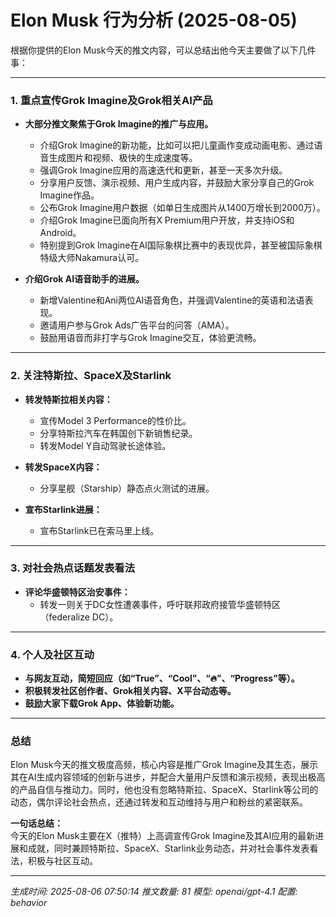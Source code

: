 # Elon Musk 行为分析 (2025-08-05)

根据你提供的Elon Musk今天的推文内容，可以总结出他今天主要做了以下几件事：

---

### 1. 重点宣传Grok Imagine及Grok相关AI产品

- **大部分推文聚焦于Grok Imagine的推广与应用。**
  - 介绍Grok Imagine的新功能，比如可以把儿童画作变成动画电影、通过语音生成图片和视频、极快的生成速度等。
  - 强调Grok Imagine应用的高速迭代和更新，甚至一天多次升级。
  - 分享用户反馈、演示视频、用户生成内容，并鼓励大家分享自己的Grok Imagine作品。
  - 公布Grok Imagine用户数据（如单日生成图片从1400万增长到2000万）。
  - 介绍Grok Imagine已面向所有X Premium用户开放，并支持iOS和Android。
  - 特别提到Grok Imagine在AI国际象棋比赛中的表现优异，甚至被国际象棋特级大师Nakamura认可。

- **介绍Grok AI语音助手的进展。**
  - 新增Valentine和Ani两位AI语音角色，并强调Valentine的英语和法语表现。
  - 邀请用户参与Grok Ads广告平台的问答（AMA）。
  - 鼓励用语音而非打字与Grok Imagine交互，体验更流畅。

---

### 2. 关注特斯拉、SpaceX及Starlink

- **转发特斯拉相关内容：**
  - 宣传Model 3 Performance的性价比。
  - 分享特斯拉汽车在韩国创下新销售纪录。
  - 转发Model Y自动驾驶长途体验。

- **转发SpaceX内容：**
  - 分享星舰（Starship）静态点火测试的进展。

- **宣布Starlink进展：**
  - 宣布Starlink已在索马里上线。

---

### 3. 对社会热点话题发表看法

- **评论华盛顿特区治安事件：**
  - 转发一则关于DC女性遭袭事件，呼吁联邦政府接管华盛顿特区（federalize DC）。

---

### 4. 个人及社区互动

- **与网友互动，简短回应（如“True”、“Cool”、“🔥”、“Progress”等）。**
- **积极转发社区创作者、Grok相关内容、X平台动态等。**
- **鼓励大家下载Grok App、体验新功能。**

---

### 总结

Elon Musk今天的推文极度高频，核心内容是推广Grok Imagine及其生态，展示其在AI生成内容领域的创新与进步，并配合大量用户反馈和演示视频，表现出极高的产品自信与推动力。同时，他也没有忽略特斯拉、SpaceX、Starlink等公司的动态，偶尔评论社会热点，还通过转发和互动维持与用户和粉丝的紧密联系。

**一句话总结：**  
今天的Elon Musk主要在X（推特）上高调宣传Grok Imagine及其AI应用的最新进展和成就，同时兼顾特斯拉、SpaceX、Starlink业务动态，并对社会事件发表看法，积极与社区互动。

---
*生成时间: 2025-08-06 07:50:14*
*推文数量: 81*
*模型: openai/gpt-4.1*
*配置: behavior*

